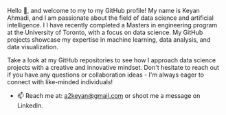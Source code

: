 Hello 👋, and welcome to my to my GitHub profile! My name is Keyan Ahmadi, and I am passionate about the field of data science and artificial intelligence. I  I have recently completed a Masters in engineering program at the University of Toronto, with a focus on data science. My GitHub projects showcase my expertise in machine learning, data analysis, and data visualization.

Take a look at my GitHub repositories to see how I approach data science projects with a creative and innovative mindset. Don't hesitate to reach out if you have any questions or collaboration ideas - I'm always eager to connect with like-minded individuals!

- 📫 Reach me at: a2keyan@gmail.com or shoot me a message on LinkedIn.




<!--
**K2Ahmadi/K2Ahmadi** is a ✨ _special_ ✨ repository because its `README.md` (this file) appears on your GitHub profile.

Here are some ideas to get you started:

- 🔭 I’m currently working on ...
- 🌱 I’m currently learning ...
- 👯 I’m looking to collaborate on ...
- 🤔 I’m looking for help with ...
- 💬 Ask me about ...
- 📫 How to reach me: ...
- 😄 Pronouns: ...
- ⚡ Fun fact: ...
-->

